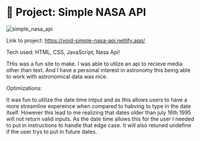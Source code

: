 # 🚀 Project: Simple NASA API



![simple_nasa_api](https://user-images.githubusercontent.com/23227549/200632454-eec24ae4-7427-43cc-97fe-b616c43b853c.png)

Link to project: https://void-simple-nasa-api.netlify.app/

Tech used: HTML, CSS, JavaScript, Nasa Api!


THis was a fun site to make. I was able to utlize an api to recieve media other than text. And I have a personal interest in astronomy this being able to work with astronomical data was nice. 


Optimizations:

It was fun to utilize the date time intput and as this allows users to have a more streamline expereince when compared to habving to type in the date itself. 
However this lead to me realizing that dates older than july 16th 1995 will not return valid inputs. As the date time allows this for the user I needed to put in 
instructions to handle that edge case. It will also retuned undefine if the user trys to put in future dates.

